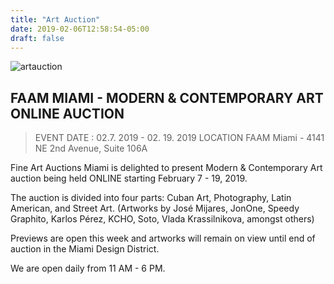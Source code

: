 ```yaml
---
title: "Art Auction"
date: 2019-02-06T12:58:54-05:00
draft: false
---
```


![artauction](https://www.miamidesigndistrict.net/images/events/square/1467_draft_108076.jpg)



## FAAM MIAMI - MODERN & CONTEMPORARY ART ONLINE AUCTION

>EVENT DATE :
 02.7. 2019 - 02. 19. 2019
LOCATION
FAAM Miami - 4141 NE 2nd Avenue, Suite 106A

Fine Art Auctions Miami is delighted to present Modern & Contemporary Art auction being held ONLINE starting February 7 - 19, 2019.

The auction is divided into four parts: Cuban Art, Photography, Latin American, and Street Art.  (Artworks by José Mijares, JonOne, Speedy Graphito, Karlos Pérez, KCHO, Soto, Vlada Krassilnikova, amongst others)

Previews are open this week and artworks will remain on view until end of auction in the Miami Design District.

We are open daily from 11 AM - 6 PM.

<!--more-->
